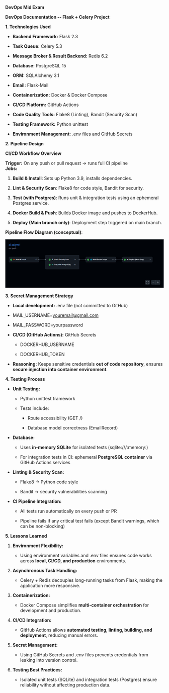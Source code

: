 **DevOps Mid Exam**

**DevOps Documentation -- Flask + Celery Project**

**1. Technologies Used**

-   **Backend Framework:** Flask 2.3

-   **Task Queue:** Celery 5.3

-   **Message Broker & Result Backend:** Redis 6.2

-   **Database:** PostgreSQL 15

-   **ORM:** SQLAlchemy 3.1

-   **Email:** Flask-Mail

-   **Containerization:** Docker & Docker Compose

-   **CI/CD Platform:** GitHub Actions

-   **Code Quality Tools:** Flake8 (Linting), Bandit (Security Scan)

-   **Testing Framework:** Python unittest

-   **Environment Management:** .env files and GitHub Secrets

**2. Pipeline Design**

**CI/CD Workflow Overview**

**Trigger:** On any push or pull request → runs full CI pipeline\
**Jobs:**

1.  **Build & Install**: Sets up Python 3.9, installs dependencies.

2.  **Lint & Security Scan**: Flake8 for code style, Bandit for
    security.

3.  **Test (with Postgres)**: Runs unit & integration tests using an
    ephemeral Postgres service.

4.  **Docker Build & Push**: Builds Docker image and pushes to
    DockerHub.

5.  **Deploy (Main branch only)**: Deployment step triggered on main
    branch.

**Pipeline Flow Diagram (conceptual)**:

![Github architecture image](media/image.png)

**3. Secret Management Strategy**

-   **Local development:** .env file (not committed to GitHub)

-   MAIL_USERNAME=youremail@gmail.com

-   MAIL_PASSWORD=yourpassword

-   **CI/CD (GitHub Actions):** GitHub Secrets

    -   DOCKERHUB_USERNAME

    -   DOCKERHUB_TOKEN

-   **Reasoning:** Keeps sensitive credentials **out of code
    repository**, ensures **secure injection into container
    environment**.

**4. Testing Process**

-   **Unit Testing:**

    -   Python unittest framework

    -   Tests include:

        -   Route accessibility (GET /)

        -   Database model correctness (EmailRecord)

-   **Database:**

    -   Uses **in-memory SQLite** for isolated tests
        (sqlite:///:memory:)

    -   For integration tests in CI: ephemeral **PostgreSQL container**
        via GitHub Actions services

-   **Linting & Security Scan:**

    -   Flake8 → Python code style

    -   Bandit → security vulnerabilities scanning

-   **CI Pipeline Integration:**

    -   All tests run automatically on every push or PR

    -   Pipeline fails if any critical test fails (except Bandit
        warnings, which can be non-blocking)

**5. Lessons Learned**

1.  **Environment Flexibility:**

    -   Using environment variables and .env files ensures code works
        across **local, CI/CD, and production** environments.

2.  **Asynchronous Task Handling:**

    -   Celery + Redis decouples long-running tasks from Flask, making
        the application more responsive.

3.  **Containerization:**

    -   Docker Compose simplifies **multi-container orchestration** for
        development and production.

4.  **CI/CD Integration:**

    -   GitHub Actions allows **automated testing, linting, building,
        and deployment**, reducing manual errors.

5.  **Secret Management:**

    -   Using GitHub Secrets and .env files prevents credentials from
        leaking into version control.

6.  **Testing Best Practices:**

    -   Isolated unit tests (SQLite) and integration tests (Postgres)
        ensure reliability without affecting production data.
